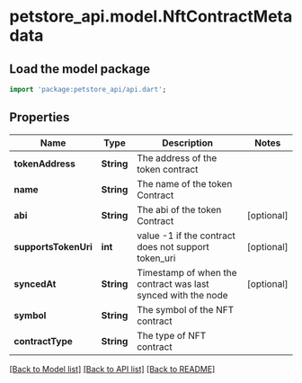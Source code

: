 # petstore_api.model.NftContractMetadata

## Load the model package
```dart
import 'package:petstore_api/api.dart';
```

## Properties
Name | Type | Description | Notes
------------ | ------------- | ------------- | -------------
**tokenAddress** | **String** | The address of the token contract | 
**name** | **String** | The name of the token Contract | 
**abi** | **String** | The abi of the token Contract | [optional] 
**supportsTokenUri** | **int** | value -1 if the contract does not support token_uri | [optional] 
**syncedAt** | **String** | Timestamp of when the contract was last synced with the node | [optional] 
**symbol** | **String** | The symbol of the NFT contract | 
**contractType** | **String** | The type of NFT contract | 

[[Back to Model list]](../README.md#documentation-for-models) [[Back to API list]](../README.md#documentation-for-api-endpoints) [[Back to README]](../README.md)


